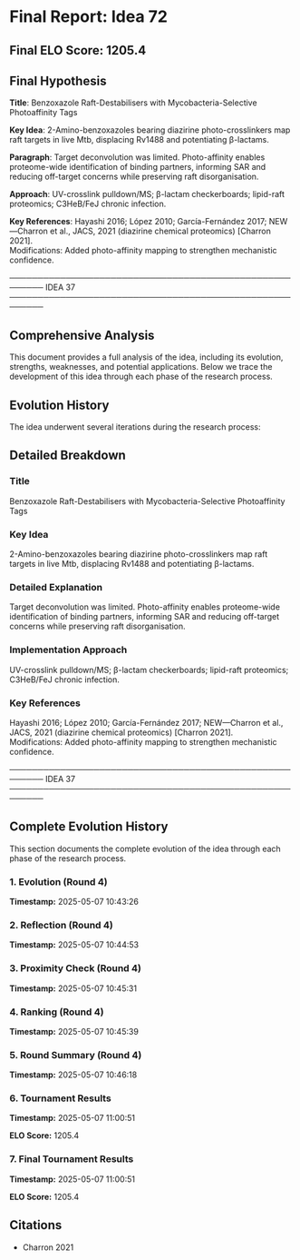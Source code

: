 # Final Report: Idea 72

## Final ELO Score: 1205.4

## Final Hypothesis

**Title**: Benzoxazole Raft-Destabilisers with Mycobacteria-Selective Photoaffinity Tags

**Key Idea**: 2-Amino-benzoxazoles bearing diazirine photo-crosslinkers map raft targets in live Mtb, displacing Rv1488 and potentiating β-lactams.

**Paragraph**: Target deconvolution was limited.  Photo-affinity enables proteome-wide identification of binding partners, informing SAR and reducing off-target concerns while preserving raft disorganisation.

**Approach**: UV-crosslink pulldown/MS; β-lactam checkerboards; lipid-raft proteomics; C3HeB/FeJ chronic infection.

**Key References**: Hayashi 2016; López 2010; García-Fernández 2017; NEW—Charron et al., JACS, 2021 (diazirine chemical proteomics) [Charron 2021].  
Modifications: Added photo-affinity mapping to strengthen mechanistic confidence.

────────────────────────────────────────────────────────
IDEA 37  
────────────────────────────────────────────────────────

## Comprehensive Analysis

This document provides a full analysis of the idea, including its evolution, strengths, weaknesses, and potential applications. Below we trace the development of this idea through each phase of the research process.

## Evolution History

The idea underwent several iterations during the research process:

## Detailed Breakdown

### Title

Benzoxazole Raft-Destabilisers with Mycobacteria-Selective Photoaffinity Tags

### Key Idea

2-Amino-benzoxazoles bearing diazirine photo-crosslinkers map raft targets in live Mtb, displacing Rv1488 and potentiating β-lactams.

### Detailed Explanation

Target deconvolution was limited.  Photo-affinity enables proteome-wide identification of binding partners, informing SAR and reducing off-target concerns while preserving raft disorganisation.

### Implementation Approach

UV-crosslink pulldown/MS; β-lactam checkerboards; lipid-raft proteomics; C3HeB/FeJ chronic infection.

### Key References

Hayashi 2016; López 2010; García-Fernández 2017; NEW—Charron et al., JACS, 2021 (diazirine chemical proteomics) [Charron 2021].  
Modifications: Added photo-affinity mapping to strengthen mechanistic confidence.

────────────────────────────────────────────────────────
IDEA 37  
────────────────────────────────────────────────────────

## Complete Evolution History

This section documents the complete evolution of the idea through each phase of the research process.

### 1. Evolution (Round 4)
**Timestamp:** 2025-05-07 10:43:26



### 2. Reflection (Round 4)
**Timestamp:** 2025-05-07 10:44:53



### 3. Proximity Check (Round 4)
**Timestamp:** 2025-05-07 10:45:31



### 4. Ranking (Round 4)
**Timestamp:** 2025-05-07 10:45:39



### 5. Round Summary (Round 4)
**Timestamp:** 2025-05-07 10:46:18



### 6. Tournament Results
**Timestamp:** 2025-05-07 11:00:51

**ELO Score:** 1205.4



### 7. Final Tournament Results
**Timestamp:** 2025-05-07 11:00:51

**ELO Score:** 1205.4



## Citations

- Charron 2021
